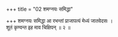 +++
title = "02 शमग्नयः समिद्धा"

+++
शमग्नयः समिद्धा आ रभन्तां प्राजापत्यं मेध्यं जातवेदसः ।  
शूतं कृण्वन्त इह माव चिक्षिपन् ॥ २ ॥